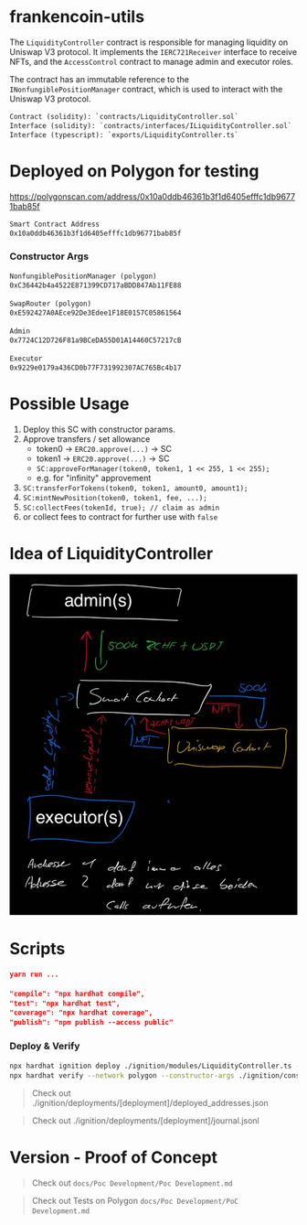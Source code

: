 # frankencoin-utils

The `LiquidityController` contract is responsible for managing liquidity on Uniswap V3 protocol.
It implements the `IERC721Receiver` interface to receive NFTs, and the `AccessControl` contract to manage
admin and executor roles.

The contract has an immutable reference to the `INonfungiblePositionManager` contract, which is used
to interact with the Uniswap V3 protocol.

```
Contract (solidity): `contracts/LiquidityController.sol`
Interface (solidity): `contracts/interfaces/ILiquidityController.sol`
Interface (typescript): `exports/LiquidityController.ts`
```

# Deployed on Polygon for testing

https://polygonscan.com/address/0x10a0ddb46361b3f1d6405efffc1db96771bab85f

```
Smart Contract Address
0x10a0ddb46361b3f1d6405efffc1db96771bab85f
```

### Constructor Args

```
NonfungiblePositionManager (polygon)
0xC36442b4a4522E871399CD717aBDD847Ab11FE88

SwapRouter (polygon)
0xE592427A0AEce92De3Edee1F18E0157C05861564

Admin
0x7724C12D726F81a9BCeDA55D01A14460C57217cB

Executor
0x9229e0179a436CD0b77F731992307AC765Bc4b17
```

# Possible Usage

1. Deploy this SC with constructor params.
2. Approve transfers / set allowance
    - token0 -> `ERC20.approve(...)` -> SC
    - token1 -> `ERC20.approve(...)` -> SC
    - `SC:approveForManager(token0, token1, 1 << 255, 1 << 255);`
    - e.g. for "infinity" approvement
3. `SC:transferForTokens(token0, token1, amount0, amount1);`
4. `SC:mintNewPosition(token0, token1, fee, ...);`
5. `SC:collectFees(tokenId, true); // claim as admin`
6. or collect fees to contract for further use with `false`

# Idea of LiquidityController

![alt text](assets/idea.png)

# Scripts

```json
yarn run ...

"compile": "npx hardhat compile",
"test": "npx hardhat test",
"coverage": "npx hardhat coverage",
"publish": "npm publish --access public"
```

### Deploy & Verify

```bash
npx hardhat ignition deploy ./ignition/modules/LiquidityController.ts --network polygon --deployment-id dep1
npx hardhat verify --network polygon --constructor-args ./ignition/constructor-args/dep1.js 0xafc9c7A3fabe414D1bf558C8c3921A53ac0c52ca
```

> Check out ./ignition/deployments/[deployment]/deployed_addresses.json

> Check out ./ignition/deployments/[deployment]/journal.jsonl

# Version - Proof of Concept

> Check out `docs/Poc Development/Poc Development.md`

> Check out Tests on Polygon `docs/Poc Development/PoC Development.md`
